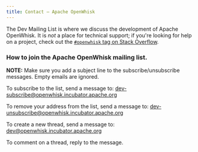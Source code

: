 ```yaml
---
title: Contact — Apache OpenWhisk
---
```


The Dev Mailing List is where we discuss the development of Apache OpenWhisk. It is _not_ a place for technical support; if you're looking for help on a project, check out the [`#openwhisk` tag on Stack Overflow](http://stackoverflow.com/questions/tagged/openwhisk).

### How to join the Apache OpenWhisk mailing list.

**NOTE:** Make sure you add a subject line to the subscribe/unsubscribe messages. Empty emails are ignored.

To subscribe to the list, send a message to:
   <dev-subscribe@openwhisk.incubator.apache.org>

To remove your address from the list, send a message to:
   <dev-unsubscribe@openwhisk.incubator.apache.org>

To create a new thread, send a message to:
   <dev@openwhisk.incubator.apache.org>

To comment on a thread, reply to the message.
